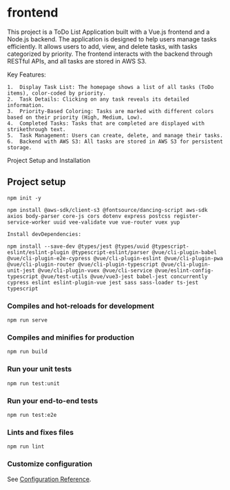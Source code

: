 # frontend

This project is a ToDo List Application built with a Vue.js frontend and a Node.js backend. The application is designed to help users manage tasks efficiently. 
It allows users to add, view, and delete tasks, with tasks categorized by priority. 
The frontend interacts with the backend through RESTful APIs, and all tasks are stored in AWS S3.

Key Features:

	1.	Display Task List: The homepage shows a list of all tasks (ToDo items), color-coded by priority.
	2.	Task Details: Clicking on any task reveals its detailed information.
	3.	Priority-Based Coloring: Tasks are marked with different colors based on their priority (High, Medium, Low).
	4.	Completed Tasks: Tasks that are completed are displayed with strikethrough text.
	5.	Task Management: Users can create, delete, and manage their tasks.
	6.	Backend with AWS S3: All tasks are stored in AWS S3 for persistent storage.
Project Setup and Installation

## Project setup
```
npm init -y

npm install @aws-sdk/client-s3 @fontsource/dancing-script aws-sdk axios body-parser core-js cors dotenv express postcss register-service-worker uuid vee-validate vue vue-router vuex yup

Install devDependencies:

npm install --save-dev @types/jest @types/uuid @typescript-eslint/eslint-plugin @typescript-eslint/parser @vue/cli-plugin-babel @vue/cli-plugin-e2e-cypress @vue/cli-plugin-eslint @vue/cli-plugin-pwa @vue/cli-plugin-router @vue/cli-plugin-typescript @vue/cli-plugin-unit-jest @vue/cli-plugin-vuex @vue/cli-service @vue/eslint-config-typescript @vue/test-utils @vue/vue3-jest babel-jest concurrently cypress eslint eslint-plugin-vue jest sass sass-loader ts-jest typescript
```

### Compiles and hot-reloads for development
```
npm run serve
```

### Compiles and minifies for production
```
npm run build
```

### Run your unit tests
```
npm run test:unit
```

### Run your end-to-end tests
```
npm run test:e2e
```

### Lints and fixes files
```
npm run lint
```

### Customize configuration
See [Configuration Reference](https://cli.vuejs.org/config/).
